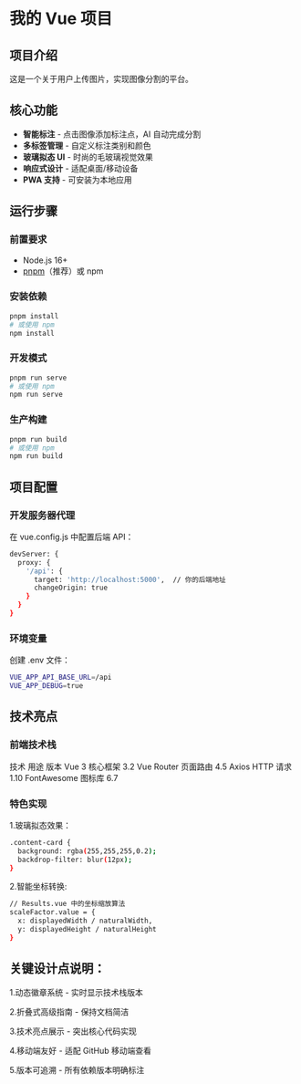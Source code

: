 # 我的 Vue 项目  

## 项目介绍  
这是一个关于用户上传图片，实现图像分割的平台。  

## 核心功能

- **智能标注** - 点击图像添加标注点，AI 自动完成分割
- **多标签管理** - 自定义标注类别和颜色
- **玻璃拟态 UI** - 时尚的毛玻璃视觉效果
- **响应式设计** - 适配桌面/移动设备
- **PWA 支持** - 可安装为本地应用

## 运行步骤  
### 前置要求
- Node.js 16+ 
- [pnpm](https://pnpm.io/installation)（推荐）或 npm

### 安装依赖
```bash
pnpm install
# 或使用 npm
npm install
```

### 开发模式
```bash
pnpm run serve
# 或使用 npm
npm run serve
```

### 生产构建
```bash
pnpm run build
# 或使用 npm
npm run build
```
## 项目配置

### 开发服务器代理
在 vue.config.js 中配置后端 API：
```bash
devServer: {
  proxy: {
    '/api': {
      target: 'http://localhost:5000',  // 你的后端地址
      changeOrigin: true
    }
  }
}
```

### 环境变量
创建 .env 文件：
```bash
VUE_APP_API_BASE_URL=/api
VUE_APP_DEBUG=true
```

## 技术亮点

### 前端技术栈
技术	       用途	        版本
Vue 3   	   核心框架	    3.2
Vue Router	 页面路由	    4.5
Axios	HTTP   请求	        1.10
FontAwesome	 图标库	      6.7

### 特色实现
1.玻璃拟态效果：
```bash
.content-card {
  background: rgba(255,255,255,0.2);
  backdrop-filter: blur(12px);
}
```

2.智能坐标转换:
```bash
// Results.vue 中的坐标缩放算法
scaleFactor.value = {
  x: displayedWidth / naturalWidth,
  y: displayedHeight / naturalHeight
}
```

## 关键设计点说明：
1.动态徽章系统 - 实时显示技术栈版本

2.折叠式高级指南 - 保持文档简洁

3.技术亮点展示 - 突出核心代码实现

4.移动端友好 - 适配 GitHub 移动端查看

5.版本可追溯 - 所有依赖版本明确标注

